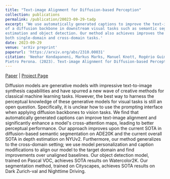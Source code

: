 ```yaml
---
title: "Text-image Alignment for Diffusion-based Perception"
collection: publications
permalink: /publication/20023-09-29-tadp
excerpt: 'We use automatically generated captions to improve the text-image alignment
of a diffusion backbone in downstream visual tasks such as semantic segmentation, depth
estimation and object detection. Our method also achieves improves the SOTA in 
both single-domain and cross-domain tasks.'
date: 2023-09-29
venue: 'arXiv preprint'
paperurl: 'https://arxiv.org/abs/2310.00031'
citation: 'Neehar Kondapaneni, Markus Marks, Manuel Knott, Rogério Guimarães, & 
Pietro Perona. (2023). Text-image Alignment for Diffusion-based Perception.'
---
```

[Paper](https://arxiv.org/abs/2310.00031) |
[Project Page](https://www.vision.caltech.edu/tadp/)

Diffusion models are generative models with impressive text-to-image synthesis 
capabilities and have spurred a new wave of creative methods for classical machine 
learning tasks. However, the best way to harness the perceptual knowledge of these 
generative models for visual tasks is still an open question. Specifically, it is 
unclear how to use the prompting interface when applying diffusion backbones to vision 
tasks. We find that automatically generated captions can improve text-image alignment 
and significantly enhance a model's cross-attention maps, leading to better perceptual 
performance. Our approach improves upon the current SOTA in diffusion-based semantic 
segmentation on ADE20K and the current overall SOTA in depth estimation on NYUv2. 
Furthermore, our method generalizes to the cross-domain setting; we use model
personalization and caption modifications to align our model to the target domain and 
find improvements over unaligned baselines. Our object detection model, trained on 
Pascal VOC, achieves SOTA results on Watercolor2K. Our segmentation method, trained 
on Cityscapes, achieves SOTA results on Dark Zurich-val and Nighttime Driving.